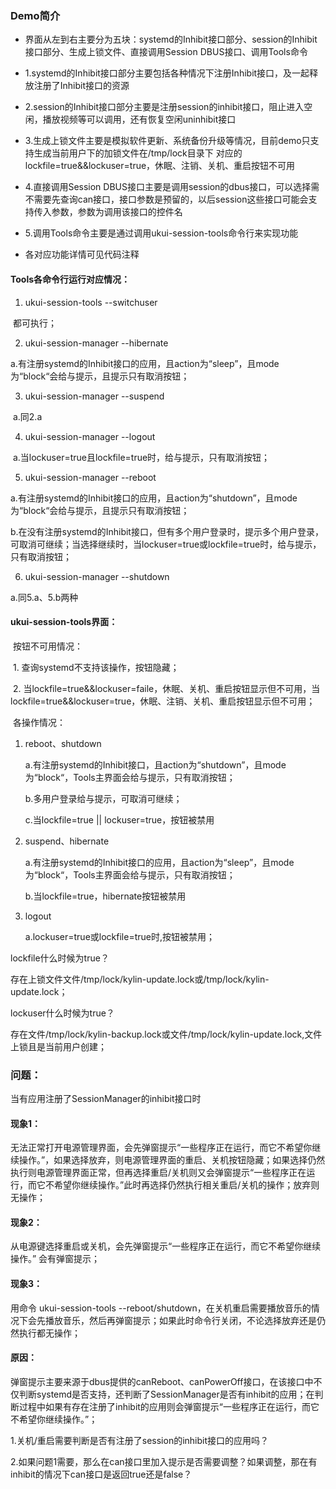 ### Demo简介

 * 界面从左到右主要分为五块：systemd的Inhibit接口部分、session的Inhibit接口部分、生成上锁文件、直接调用Session DBUS接口、调用Tools命令

 * 1.systemd的Inhibit接口部分主要包括各种情况下注册Inhibit接口，及一起释放注册了Inhibit接口的资源

 * 2.session的Inhibit接口部分主要是注册session的inhibit接口，阻止进入空闲，播放视频等可以调用，还有恢复空闲uninhibit接口

 * 3.生成上锁文件主要是模拟软件更新、系统备份升级等情况，目前demo只支持生成当前用户下的加锁文件在/tmp/lock目录下   对应的lockfile=true&&lockuser=true，休眠、注销、关机、重启按钮不可用

 * 4.直接调用Session DBUS接口主要是调用session的dbus接口，可以选择需不需要先查询can接口，接口参数是预留的，以后session这些接口可能会支持传入参数，参数为调用该接口的控件名

 * 5.调用Tools命令主要是通过调用ukui-session-tools命令行来实现功能

    

 * 各对应功能详情可见代码注释





#### Tools各命令行运行对应情况： 

1. ukui-session-tools --switchuser

​	都可执行；

2. ukui-session-manager --hibernate

​		a.有注册systemd的Inhibit接口的应用，且action为“sleep”，且mode为“block“会给与提示，且提示只有取消按钮；

3. ukui-session-manager --suspend

​		a.同2.a

4. ukui-session-manager --logout

​		a.当lockuser=true且lockfile=true时，给与提示，只有取消按钮；

5. ukui-session-manager --reboot

​		a.有注册systemd的Inhibit接口的应用，且action为“shutdown”，且mode为“block“会给与提示，且提示只有取消按钮；

​		b.在没有注册systemd的Inhibit接口，但有多个用户登录时，提示多个用户登录，可取消可继续；当选择继续时，当lockuser=true或lockfile=true时，给与提示，只有取消按钮；

6.  ukui-session-manager --shutdown

   a.同5.a、5.b两种

   

#### ukui-session-tools界面：

​	按钮不可用情况：

​		1. 查询systemd不支持该操作，按钮隐藏；

​		2. 当lockfile=true&&lockuser=faile，休眠、关机、重启按钮显示但不可用，当lockfile=true&&lockuser=true，休眠、注销、关机、重启按钮显示但不可用；

​	各操作情况：

  1. reboot、shutdown

     a.有注册systemd的Inhibit接口，且action为“shutdown”，且mode为“block“，Tools主界面会给与提示，只有取消按钮；

     b.多用户登录给与提示，可取消可继续；

     c.当lockfile=true || lockuser=true，按钮被禁用

  2. suspend、hibernate

     a.有注册systemd的Inhibit接口的应用，且action为“sleep”，且mode为“block“，Tools主界面会给与提示，只有取消按钮；

     b.当lockfile=true，hibernate按钮被禁用

  3. logout

     a.lockuser=true或lockfile=true时,按钮被禁用；



lockfile什么时候为true？

​	存在上锁文件文件/tmp/lock/kylin-update.lock或/tmp/lock/kylin-update.lock；

lockuser什么时候为true？

​	存在文件/tmp/lock/kylin-backup.lock或文件/tmp/lock/kylin-update.lock,文件上锁且是当前用户创建；



### 问题：

当有应用注册了SessionManager的inhibit接口时

#### 现象1：

无法正常打开电源管理界面，会先弹窗提示“一些程序正在运行，而它不希望你继续操作。”，如果选择放弃，则电源管理界面的重启、关机按钮隐藏；如果选择仍然执行则电源管理界面正常，但再选择重启/关机则又会弹窗提示“一些程序正在运行，而它不希望你继续操作。”此时再选择仍然执行相关重启/关机的操作；放弃则无操作；

#### 现象2：

从电源键选择重启或关机，会先弹窗提示“一些程序正在运行，而它不希望你继续操作。” 会有弹窗提示；

#### 现象3：

用命令 ukui-session-tools --reboot/shutdown，在关机重启需要播放音乐的情况下会先播放音乐，然后再弹窗提示；如果此时命令行关闭，不论选择放弃还是仍然执行都无操作；

#### 原因：

弹窗提示主要来源于dbus提供的canReboot、canPowerOff接口，在该接口中不仅判断systemd是否支持，还判断了SessionManager是否有inhibit的应用；在判断过程中如果有存在注册了inhibit的应用则会弹窗提示“一些程序正在运行，而它不希望你继续操作。”；



1.关机/重启需要判断是否有注册了session的inhibit接口的应用吗？

2.如果问题1需要，那么在can接口里加入提示是否需要调整？如果调整，那在有inhibit的情况下can接口是返回true还是false？



